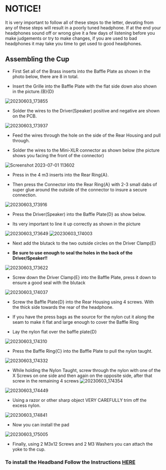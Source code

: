 # NOTICE!

It is very important to follow all of these steps to the letter, devating from any of these steps will result in a poorly tuned headphone. If at the end your headphones sound off or wrong give it a few days of listening before you make judgements or try to make changes, if you are used to bad headphones it may take you time to get used to good headphones.

## Assembling the Cup

- First Set all of the Brass inserts into the Baffle Plate as shown in the photo below, there are 8 in total.

- Insert the Grille into the Baffle Plate with the flat side down also shown in the picture.{B}{D}

![20230603_173855](https://github.com/CapraAudio/Satyr-1/assets/122894651/e4237306-4665-49e8-b6ce-bf5bcd1c1d08)

- Solder the wires to the Driver(Speaker) positive and negative are shown on the PCB.

![20230603_173937](https://github.com/CapraAudio/Satyr-1/assets/122894651/bdf2af35-ef8e-4ddd-b989-696502b900ba)

- Feed the wires through the hole on the side of the Rear Housing and pull through.

- Solder the wires to the Mini-XLR connector as shown below (the picture shows you facing the front of the connector)

![Screenshot 2023-07-01 113602](https://github.com/CapraAudio/Satyr-1/assets/122894651/2c4a67ad-d952-4a72-a30b-05f7dded4603)

- Press in the 4 m3 inserts into the Rear Ring{A}.

- Then press the Connector into the Rear Ring{A} with 2-3 small dabs of super glue around the outside of the connector to insure a secure connection. 

![20230603_173916](https://github.com/CapraAudio/Satyr-1/assets/122894651/4936fca1-bb7a-4746-ac89-84923fd9e5bb)

- Press the Driver(Speaker) into the Baffle Plate{D} as show below.

- Its very important to line it up correctly as shown in the picture

![20230603_173649](https://github.com/CapraAudio/Satyr-1/assets/122894651/4ad110ed-6c15-4515-8538-cbb7567dbb4d)
![20230603_174003](https://github.com/CapraAudio/Satyr-1/assets/122894651/5de47b06-2cbf-4e90-96a6-a6d06ef0770b)

- Next add the blutack to the two outside circles on the Driver Clamp{E}

- **Be sure to use enough to seal the holes in the back of the Driver/Speaker!!**

![20230603_173622](https://github.com/CapraAudio/Satyr-1/assets/122894651/7a273329-be6d-4591-a6b8-bddc042d22c5)

- Screw down the Driver Clamp{E} into the Baffle Plate, press it down to ensure a good seal with the blutack

![20230603_174037](https://github.com/CapraAudio/Satyr-1/assets/122894651/ad9fc3b3-26e6-4d30-a414-9879df5e97a8)

- Screw the Baffle Plate{D} into the Rear Housing using 4 screws. With the thick side towards the rear of the headphone.
- If you have the press bags as the source for the nylon cut it along the seam to make it flat and large enough to cover the Baffle Ring

- Lay the nylon flat over the baffle plate{D}

![20230603_174310](https://github.com/CapraAudio/Satyr-1/assets/122894651/8af2e46b-ab0a-4a07-bd1f-0fbf26b91b17)

- Press the Baffle Ring{C} into the Baffle Plate to pull the nylon taught.

![20230603_174332](https://github.com/CapraAudio/Satyr-1/assets/122894651/8fae627a-8852-4a4a-90c6-46fd478ee86b)

- While holding the Nylon Taught, screw through the nylon with one of the X Screws on one side and then again on the opposite side, after that screw in the remaining 4 screws
![20230603_174354](https://github.com/CapraAudio/Satyr-1/assets/122894651/1dc98103-c713-4dbb-b7d4-86a4fe2e4526)

![20230603_174449](https://github.com/CapraAudio/Satyr-1/assets/122894651/0f5ae6d4-f049-4501-8b5b-0c3b46cc07f0)

- Using a razor or other sharp object VERY CAREFULLY trim off the excess nylon.

![20230603_174841](https://github.com/CapraAudio/Satyr-1/assets/122894651/eecee1e9-9831-42c9-ba88-808cc688fd55)

- Now you can install the pad

![20230603_175005](https://github.com/CapraAudio/Satyr-1/assets/122894651/5b31aa9a-1e5c-4e7c-ad49-3b810cc6d038)

- Finally, using 2 M3x12 Screws and 2 M3 Washers you can attach the yoke to the cup.

### To install the Headband Follow the Instructions [HERE](https://github.com/CapraAudio/CapraHeadband/tree/main)
